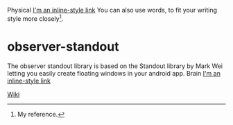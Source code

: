 Physical
[I'm an inline-style link](https://www.google.com)
You can also use words, to fit your writing style more closely[^1].

[^1]: My reference.
# observer-standout
The observer standout library is based on the Standout library by Mark Wei letting you easily create floating windows in your android app. 
Brain
[I'm an inline-style link](https://www.google.com)

[Wiki](https://en.wikipedia.org/wiki/Brain)
